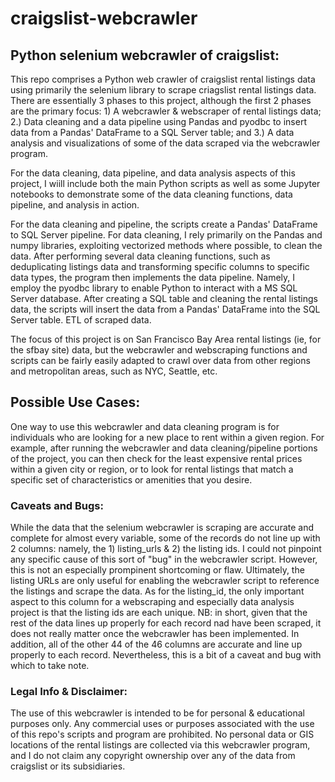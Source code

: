 # craigslist-webcrawler
## Python selenium webcrawler of craigslist: 

This repo comprises a Python web crawler of craigslist rental listings data using primarily the selenium library to scrape criagslist rental listings data. There are essentially 3 phases to this project, although the first 2 phases are the primary focus: 1) A webcrawler & webscraper of rental listings data; 2.) Data cleaning and a data pipeline using Pandas and pyodbc to insert data from a Pandas' DataFrame to a SQL Server table; and 3.) A data analysis and visualizations of some of the data scraped via the webcrawler program. 

For the data cleaning, data pipeline, and data analysis aspects of this project, I wiill include both the main Python scripts as well as some Jupyter notebooks to demonstrate some of the data cleaning functions, data pipeline, and analysis in action.  

For the data cleaning and pipeline, the scripts create a Pandas' DataFrame to SQL Server pipeline. For data cleaning, I rely primarily on the Pandas and numpy libraries, exploiting vectorized methods where possible, to clean the data. After performing several data cleaning functions, such as deduplicating listings data and transforming specific columns to specific data types, the program then implements the data pipeline. Namely, I employ the pyodbc library to enable Python to interact with a MS SQL Server database. After creating a SQL table and cleaning the rental listings data, the scripts will insert the data from a Pandas' DataFrame into the SQL Server table. ETL of scraped data. 

The focus of this project is on San Francisco Bay Area rental listings (ie, for the sfbay site) data, but the webcrawler and webscraping functions and scripts can be fairly easily adapted to crawl over data from other regions and metropolitan areas, such as NYC, Seattle, etc. 

## Possible Use Cases:

One way to use this webcrawler and data cleaning program is for individuals who are looking for a new place to rent within a given region. For example, after running the webcrawler and data cleaning/pipeline portions of the project, you can then check for the least expensive rental prices within a given city or region, or to look for rental listings that match a specific set of characteristics or amenities that you desire.

### Caveats and Bugs:

While the data that the selenium webcrawler is scraping are accurate and complete for almost every variable, some of the records do not line up with 2 columns: namely, the 1) listing_urls & 2) the listing ids. I could not pinpoint any specific cause of this sort of "bug" in the webcrawler script. However, this is not an especially prompinent shortcoming or flaw. Ultimately, the listing URLs are only useful for enabling the webcrawler script to reference the listings and scrape the data. As for the listing_id, the only important aspect to this column for a webscraping and especially data analysis project is that the listing ids are each unique. NB: in short, given that the rest of the data lines up properly for each record nad have been scraped, it does not really matter once the webcrawler has been implemented. In addition, all of the other 44 of the 46 columns are accurate and line up properly to each record. Nevertheless, this is a bit of a caveat and bug with which to take note.  

### Legal Info & Disclaimer:
The use of this webcrawler is intended to be for personal & educational purposes only. Any commercial uses or purposes associated with the use of this repo's scripts and program are prohibited. No personal data or GIS locations of the rental listings are collected via this webcrawler program, and I do not claim any copyright ownership over any of the data from craigslist or its subsidiaries.  
